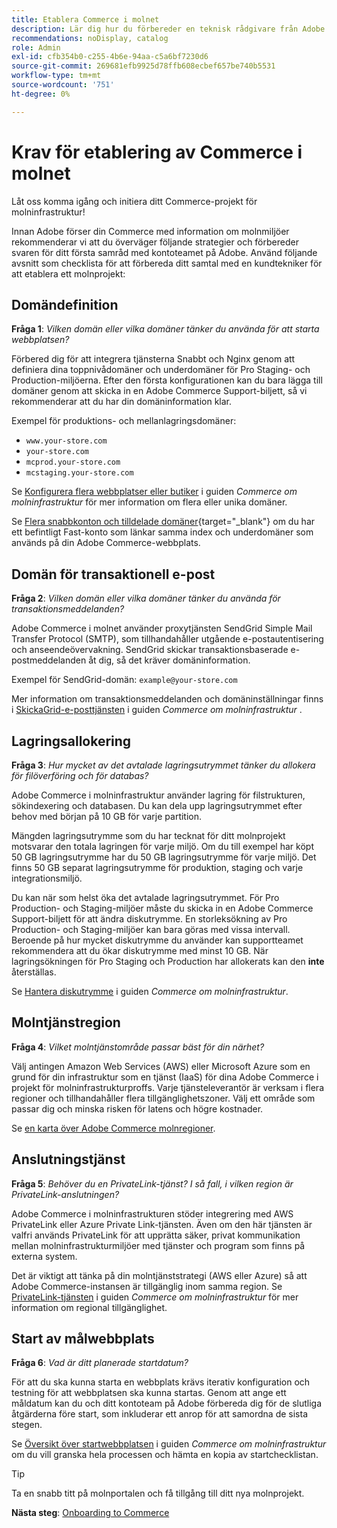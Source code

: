 ```yaml
---
title: Etablera Commerce i molnet
description: Lär dig hur du förbereder en teknisk rådgivare från Adobe för att tillhandahålla din Adobe Commerce i molninfrastrukturprojekt.
recommendations: noDisplay, catalog
role: Admin
exl-id: cfb354b0-c255-4b6e-94aa-c5a6bf7230d6
source-git-commit: 269681efb9925d78ffb608ecbef657be740b5531
workflow-type: tm+mt
source-wordcount: '751'
ht-degree: 0%

---
```


# Krav för etablering av Commerce i molnet

Låt oss komma igång och initiera ditt Commerce-projekt för molninfrastruktur!

Innan Adobe förser din Commerce med information om molnmiljöer rekommenderar vi att du överväger följande strategier och förbereder svaren för ditt första samråd med kontoteamet på Adobe. Använd följande avsnitt som checklista för att förbereda ditt samtal med en kundtekniker för att etablera ett molnprojekt:

## Domändefinition

**Fråga 1**: _Vilken domän eller vilka domäner tänker du använda för att starta webbplatsen?_

Förbered dig för att integrera tjänsterna Snabbt och Nginx genom att definiera dina toppnivådomäner och underdomäner för Pro Staging- och Production-miljöerna. Efter den första konfigurationen kan du bara lägga till domäner genom att skicka in en Adobe Commerce Support-biljett, så vi rekommenderar att du har din domäninformation klar.

Exempel för produktions- och mellanlagringsdomäner:

- `www.your-store.com`
- `your-store.com`
- `mcprod.your-store.com`
- `mcstaging.your-store.com`

Se [Konfigurera flera webbplatser eller butiker](../cloud-guide/store/multiple-sites.md) i guiden _Commerce om molninfrastruktur_ för mer information om flera eller unika domäner.

Se [Flera snabbkonton och tilldelade domäner](https://experienceleague.adobe.com/en/docs/commerce-cloud-service/user-guide/cdn/fastly#multiple-fastly-accounts-and-assigned-domains){target="_blank"} om du har ett befintligt Fast-konto som länkar samma index och underdomäner som används på din Adobe Commerce-webbplats.

## Domän för transaktionell e-post

**Fråga 2**: _Vilken domän eller vilka domäner tänker du använda för transaktionsmeddelanden?_

Adobe Commerce i molnet använder proxytjänsten SendGrid Simple Mail Transfer Protocol (SMTP), som tillhandahåller utgående e-postautentisering och anseendeövervakning. SendGrid skickar transaktionsbaserade e-postmeddelanden åt dig, så det kräver domäninformation.

Exempel för SendGrid-domän: `example@your-store.com`

Mer information om transaktionsmeddelanden och domäninställningar finns i [SkickaGrid-e-posttjänsten](../cloud-guide/project/sendgrid.md) i guiden _Commerce om molninfrastruktur_ .

## Lagringsallokering

**Fråga 3**: _Hur mycket av det avtalade lagringsutrymmet tänker du allokera för filöverföring och för databas?_

Adobe Commerce i molninfrastruktur använder lagring för filstrukturen, sökindexering och databasen. Du kan dela upp lagringsutrymmet efter behov med början på 10 GB för varje partition.

Mängden lagringsutrymme som du har tecknat för ditt molnprojekt motsvarar den totala lagringen för varje miljö. Om du till exempel har köpt 50 GB lagringsutrymme har du 50 GB lagringsutrymme för varje miljö. Det finns 50 GB separat lagringsutrymme för produktion, staging och varje integrationsmiljö.

Du kan när som helst öka det avtalade lagringsutrymmet. För Pro Production- och Staging-miljöer måste du skicka in en Adobe Commerce Support-biljett för att ändra diskutrymme. En storleksökning av Pro Production- och Staging-miljöer kan bara göras med vissa intervall. Beroende på hur mycket diskutrymme du använder kan supportteamet rekommendera att du ökar diskutrymme med minst 10 GB. När lagringsökningen för Pro Staging och Production har allokerats kan den **inte** återställas.

Se [Hantera diskutrymme](../cloud-guide/storage/manage-disk-space.md) i guiden _Commerce om molninfrastruktur_.

## Molntjänstregion

**Fråga 4**: _Vilket molntjänstområde passar bäst för din närhet?_

Välj antingen Amazon Web Services (AWS) eller Microsoft Azure som en grund för din infrastruktur som en tjänst (IaaS) för dina Adobe Commerce i projekt för molninfrastrukturproffs. Varje tjänsteleverantör är verksam i flera regioner och tillhandahåller flera tillgänglighetszoner. Välj ett område som passar dig och minska risken för latens och högre kostnader.

Se [en karta över Adobe Commerce molnregioner](../cloud-guide/overview.md).

## Anslutningstjänst

**Fråga 5**: _Behöver du en PrivateLink-tjänst? I så fall, i vilken region är PrivateLink-anslutningen?_

Adobe Commerce i molninfrastrukturen stöder integrering med AWS PrivateLink eller Azure Private Link-tjänsten. Även om den här tjänsten är valfri används PrivateLink för att upprätta säker, privat kommunikation mellan molninfrastrukturmiljöer med tjänster och program som finns på externa system.

Det är viktigt att tänka på din molntjänststrategi (AWS eller Azure) så att Adobe Commerce-instansen är tillgänglig inom samma region. Se [PrivateLink-tjänsten](../cloud-guide/development/privatelink-service.md) i guiden _Commerce om molninfrastruktur_ för mer information om regional tillgänglighet.

## Start av målwebbplats

**Fråga 6**: _Vad är ditt planerade startdatum?_

För att du ska kunna starta en webbplats krävs iterativ konfiguration och testning för att webbplatsen ska kunna startas. Genom att ange ett måldatum kan du och ditt kontoteam på Adobe förbereda dig för de slutliga åtgärderna före start, som inkluderar ett anrop för att samordna de sista stegen.

Se [Översikt över startwebbplatsen](../cloud-guide/launch/overview.md) i guiden _Commerce om molninfrastruktur_ om du vill granska hela processen och hämta en kopia av startchecklistan.

>[!TIP]
>
> Ta en snabb titt på molnportalen och få tillgång till ditt nya molnprojekt.
>
>**Nästa steg**: [Onboarding to Commerce](onboarding.md)

